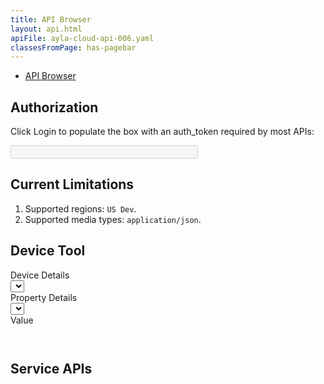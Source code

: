 ```yaml
---
title: API Browser
layout: api.html
apiFile: ayla-cloud-api-006.yaml
classesFromPage: has-pagebar
---
```


<aside id="pagebar" class="d-xl-block collapse">
  <ul>
    <li><a href="#core-title">API Browser</a></li>
  </ul>
</aside>

## Authorization

Click Login to populate the box with an auth_token required by most APIs:

<div class="row">
<div class="col-auto">
<input id="input-auth-token" class="form-control form-control-sm" type="text" style="width:300px;" disabled>
</div>
</div>

## Current Limitations

1. Supported regions: ```US Dev```.
1. Supported media types: ```application/json```.

## Device Tool

<div id="dt-group" class="cmpt" style="margin-bottom:1rem;">
  <div class="row">
    <div class="col-sm-4">
      <div class="link-btns">
        <span class="link-btn" data-toggle="collapse" data-target="#dt-device-details">Device Details</span>
      </div>
      <select id="dt-device-selector" class="form-control form-control-sm ayla-data populate-at-init"></select>
    </div>
    <div class="col-sm-4 mt-3 mt-sm-0">
      <div class="link-btns">
        <span class="link-btn" data-toggle="collapse" data-target="#dt-property-details">Property Details</span>
      </div>
      <select id="dt-property-selector" class="form-control form-control-sm ayla-data"></select>
    </div>
    <div class="col-sm-4 mt-3 mt-sm-0">
      <div class="link-btns">
        <span class="link-btn">Value</span>
      </div>
      <div class="row no-gutters">
        <div class="col">
          <div id="dt-value-wrapper"></div>
        </div>
        <div class="col-auto ml-2" id="dt-value-button-wrapper" style="display:none;">
          <button id="dt-save-value-btn" type="button" class="btn btn-info btn-sm">Save</button>
        </div>
      </div>
    </div>
  </div>
  <div>
    <div class="row">
      <div class="col-12">
        <pre id="dt-device-details" class="collapse mt-2" data-parent="#dt-group"></pre>
      </div>
    </div>
    <div class="row">
      <div class="col-4 d-none d-sm-block"></div>
      <div class="col-12 col-sm-8">
        <pre id="dt-property-details" class="collapse mt-2" data-parent="#dt-group"></pre>
      </div>
    </div>
  </div>
</div>

<!--
<div class="row">
<div class="col-auto">
<select class="form-control form-control-sm mb-3 service-region" style="min-width: 200px;">
  <option value=0>China Development</option>
  <option value=1>China Field</option>
  <option value=2>EU Field</option>
  <option value=3 selected>US Development</option>
  <option value=4>US Field</option>
</select>
</div>
<div class="col-auto">
<button type="button" class="btn btn-info btn-sm" data-toggle="collapse" data-target="#service-urls-collapse" aria-expanded="false" aria-controls="service-urls-collapse">View service region urls</button>
</div>
</div>
<div class="collapse" id="service-urls-collapse">
<table id="service-urls">
<tr><th>Service</th><th style="min-width:250px;">URL</th></tr>
<tr><td>Application</td><td><code id="application-service-url"></code></td></tr>
<tr><td>Datastream</td><td><code id="datastream-service-url"></code></td></tr>
<tr><td>Device</td><td><code id="device-service-url"></code></td></tr>
<tr><td>Factory Proxy</td><td><code id="factory-proxy-service-url"></code></td></tr>
<tr><td>Image</td><td><code id="image-service-url"></code></td></tr>
<tr><td>Log</td><td><code id="log-service-url"></code></td></tr>
<tr><td>Notification</td><td><code id="notification-service-url"></code></td></tr>
<tr><td>Rules</td><td><code id="rules-service-url"></code></td></tr>
<tr><td>User</td><td><code id="user-service-url"></code></td></tr>
<tr><td>Zigbee</td><td><code id="zigbee-service-url"></code></td></tr>
</table>
</div>
-->

## Service APIs

<div id="swagger-ui"></div>